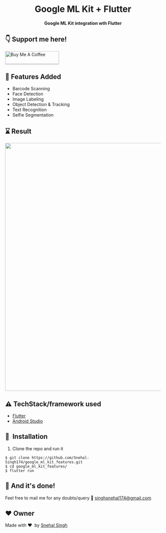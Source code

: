 <h1 align="center">Google ML Kit + Flutter</h1>

<div align= "center">
  <h4>Google ML Kit integration wth Flutter</h4>
</div>

## :point_down: Support me here!
<a href="https://www.buymeacoffee.com/Snehal" target="_blank"><img src="https://www.buymeacoffee.com/assets/img/custom_images/orange_img.png" alt="Buy Me A Coffee" style="height: 41px !important;width: 174px !important;box-shadow: 0px 3px 2px 0px rgba(190, 190, 190, 0.5) !important;-webkit-box-shadow: 0px 3px 2px 0px rgba(190, 190, 190, 0.5) !important;" ></a>

## :movie_camera: Features Added
- Barcode Scanning
- Face Detection
- Image Labeling
- Object Detection & Tracking
- Text Recognition
- Selfie Segmentation


## :hourglass: Result
<img src="https://github.com/Snehal-Singh174/google_ml_kit_features/blob/main/output/output.gif" width="800"/>

## :warning: TechStack/framework used

- [Flutter](https://flutter.dev/)
- [Android Studio](https://developer.android.com/studio)


## 🚀&nbsp; Installation
1. Clone the repo and run it
```
$ git clone https://github.com/Snehal-Singh174/google_ml_kit_features.git
$ cd google_ml_kit_features/
$ flutter run
```

## :clap: And it's done!
Feel free to mail me for any doubts/query 
:email: singhsnehal174@gmail.com

## :heart: Owner
Made with :heart:&nbsp;  by [Snehal Singh](https://github.com/Snehal-Singh174)

